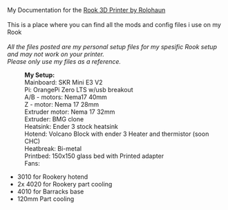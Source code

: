 <p>My Documentation for the <a href="https://github.com/rolohaun/Rook">Rook 3D Printer by Rolohaun</a><br />
<br />
This is a place where you can find all the mods and config files i use on my Rook<br />
<br />
<em>All the files posted are my personal setup files for my spesific Rook setup and may not work on your printer.<br />
Please only use my files as a reference.</em></p>

<p style="margin-left:40px"><strong>My Setup:</strong><br />
Mainboard: SKR Mini E3 V2<br />
Pi: OrangePi Zero LTS w/usb breakout<br />
A/B - motors: Nema17 40mm<br />
Z - motor: Nema 17 28mm<br />
Extruder motor: Nema 17 32mm<br />
Extruder:&nbsp;BMG clone<br />
Heatsink: Ender 3 stock heatsink<br />
Hotend: Volcano Block with ender 3 Heater and thermistor (soon CHC)<br />
Heatbreak: Bi-metal<br />
Printbed: 150x150 glass bed with Printed adapter<br />
Fans:&nbsp;</p>

<ul>
	<li>3010 for Rookery hotend</li>
	<li>2x 4020 for Rookery part cooling</li>
	<li>4010 for Barracks base&nbsp;</li>
	<li>120mm Part cooling</li>
</ul>

<p>&nbsp;</p>
